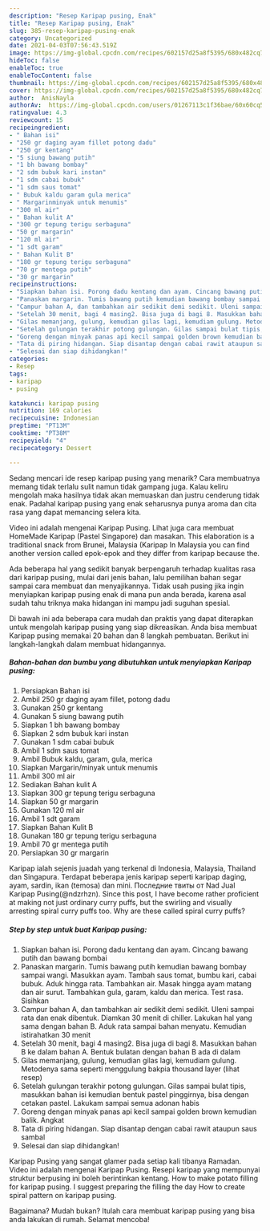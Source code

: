 ```yaml
---
description: "Resep Karipap pusing, Enak"
title: "Resep Karipap pusing, Enak"
slug: 385-resep-karipap-pusing-enak
category: Uncategorized
date: 2021-04-03T07:56:43.519Z
image: https://img-global.cpcdn.com/recipes/602157d25a8f5395/680x482cq70/karipap-pusing-foto-resep-utama.jpg
hideToc: false
enableToc: true
enableTocContent: false
thumbnail: https://img-global.cpcdn.com/recipes/602157d25a8f5395/680x482cq70/karipap-pusing-foto-resep-utama.jpg
cover: https://img-global.cpcdn.com/recipes/602157d25a8f5395/680x482cq70/karipap-pusing-foto-resep-utama.jpg
author:  AnisNayla
authorAv:  https://img-global.cpcdn.com/users/01267113c1f36bae/60x60cq50/avatar.jpg
ratingvalue: 4.3
reviewcount: 15
recipeingredient:
- " Bahan isi"
- "250 gr daging ayam fillet potong dadu"
- "250 gr kentang"
- "5 siung bawang putih"
- "1 bh bawang bombay"
- "2 sdm bubuk kari instan"
- "1 sdm cabai bubuk"
- "1 sdm saus tomat"
- " Bubuk kaldu garam gula merica"
- " Margarinminyak untuk menumis"
- "300 ml air"
- " Bahan kulit A"
- "300 gr tepung terigu serbaguna"
- "50 gr margarin"
- "120 ml air"
- "1 sdt garam"
- " Bahan Kulit B"
- "180 gr tepung terigu serbaguna"
- "70 gr mentega putih"
- "30 gr margarin"
recipeinstructions:
- "Siapkan bahan isi. Porong dadu kentang dan ayam. Cincang bawang putih dan bawang bombai"
- "Panaskan margarin. Tumis bawang putih kemudian bawang bombay sampai wangi. Masukkan ayam. Tambah saus tomat, bumbu kari, cabai bubuk. Aduk hingga rata. Tambahkan air. Masak hingga ayam matang dan air surut. Tambahkan gula, garam, kaldu dan merica. Test rasa. Sisihkan"
- "Campur bahan A, dan tambahkan air sedikit demi sedikit. Uleni sampai rata dan enak dibentuk. Diamkan 30 menit di chiller. Lakukan hal yang sama dengan bahan B. Aduk rata sampai bahan menyatu. Kemudian istirahatkan 30 menit"
- "Setelah 30 menit, bagi 4 masing2. Bisa juga di bagi 8. Masukkan bahan B ke dalam bahan A. Bentuk bulatan dengan bahan B ada di dalam"
- "Gilas memanjang, gulung, kemudian gilas lagi, kemudiam gulung. Metodenya sama seperti menggulung bakpia thousand layer           (lihat resep)"
- "Setelah gulungan terakhir potong gulungan. Gilas sampai bulat tipis, masukkan bahan isi kemudian bentuk pastel pinggirnya, bisa dengan cetakan pastel. Lakukam sampai semua adonan habis"
- "Goreng dengan minyak panas api kecil sampai golden brown kemudian balik. Angkat"
- "Tata di piring hidangan. Siap disantap dengan cabai rawit ataupun saus sambal"
- "Selesai dan siap dihidangkan!"
categories:
- Resep
tags:
- karipap
- pusing

katakunci: karipap pusing 
nutrition: 169 calories
recipecuisine: Indonesian
preptime: "PT13M"
cooktime: "PT38M"
recipeyield: "4"
recipecategory: Dessert

---
```



Sedang mencari ide resep karipap pusing yang menarik? Cara membuatnya memang tidak terlalu sulit namun tidak gampang juga. Kalau keliru mengolah maka hasilnya tidak akan memuaskan dan justru cenderung tidak enak. Padahal karipap pusing yang enak seharusnya punya aroma dan cita rasa yang dapat memancing selera kita.


Video ini adalah mengenai Karipap Pusing. Lihat juga cara membuat HomeMade Karipap (Pastel Singapore) dan masakan. This elaboration is a traditional snack from Brunei, Malaysia (Karipap In Malaysia you can find another version called epok-epok and they differ from karipap because the.

Ada beberapa hal yang sedikit banyak berpengaruh terhadap kualitas rasa dari karipap pusing, mulai dari jenis bahan, lalu pemilihan bahan segar sampai cara membuat dan menyajikannya. Tidak usah pusing jika ingin menyiapkan karipap pusing enak di mana pun anda berada, karena asal sudah tahu triknya maka hidangan ini mampu jadi suguhan spesial.


Di bawah ini ada beberapa cara mudah dan praktis yang dapat diterapkan untuk mengolah karipap pusing yang siap dikreasikan. Anda bisa membuat Karipap pusing memakai 20 bahan dan 8 langkah pembuatan. Berikut ini langkah-langkah dalam membuat hidangannya.

<!--inarticleads1-->

##### Bahan-bahan dan bumbu yang dibutuhkan untuk menyiapkan Karipap pusing:

1. Persiapkan  Bahan isi
1. Ambil 250 gr daging ayam fillet, potong dadu
1. Gunakan 250 gr kentang
1. Gunakan 5 siung bawang putih
1. Siapkan 1 bh bawang bombay
1. Siapkan 2 sdm bubuk kari instan
1. Gunakan 1 sdm cabai bubuk
1. Ambil 1 sdm saus tomat
1. Ambil  Bubuk kaldu, garam, gula, merica
1. Siapkan  Margarin/minyak untuk menumis
1. Ambil 300 ml air
1. Sediakan  Bahan kulit A
1. Siapkan 300 gr tepung terigu serbaguna
1. Siapkan 50 gr margarin
1. Gunakan 120 ml air
1. Ambil 1 sdt garam
1. Siapkan  Bahan Kulit B
1. Gunakan 180 gr tepung terigu serbaguna
1. Ambil 70 gr mentega putih
1. Persiapkan 30 gr margarin


Karipap ialah sejenis juadah yang terkenal di Indonesia, Malaysia, Thailand dan Singapura. Terdapat beberapa jenis karipap seperti karipap daging, ayam, sardin, ikan (temosa) dan mini. Последние твиты от Nad Jual Karipap Pusing(@ndzrhzn). Since this post, I have become rather proficient at making not just ordinary curry puffs, but the swirling and visually arresting spiral curry puffs too. Why are these called spiral curry puffs? 

<!--inarticleads2-->

##### Step by step untuk buat Karipap pusing:

1. Siapkan bahan isi. Porong dadu kentang dan ayam. Cincang bawang putih dan bawang bombai
1. Panaskan margarin. Tumis bawang putih kemudian bawang bombay sampai wangi. Masukkan ayam. Tambah saus tomat, bumbu kari, cabai bubuk. Aduk hingga rata. Tambahkan air. Masak hingga ayam matang dan air surut. Tambahkan gula, garam, kaldu dan merica. Test rasa. Sisihkan
1. Campur bahan A, dan tambahkan air sedikit demi sedikit. Uleni sampai rata dan enak dibentuk. Diamkan 30 menit di chiller. Lakukan hal yang sama dengan bahan B. Aduk rata sampai bahan menyatu. Kemudian istirahatkan 30 menit
1. Setelah 30 menit, bagi 4 masing2. Bisa juga di bagi 8. Masukkan bahan B ke dalam bahan A. Bentuk bulatan dengan bahan B ada di dalam
1. Gilas memanjang, gulung, kemudian gilas lagi, kemudiam gulung. Metodenya sama seperti menggulung bakpia thousand layer           (lihat resep)
1. Setelah gulungan terakhir potong gulungan. Gilas sampai bulat tipis, masukkan bahan isi kemudian bentuk pastel pinggirnya, bisa dengan cetakan pastel. Lakukam sampai semua adonan habis
1. Goreng dengan minyak panas api kecil sampai golden brown kemudian balik. Angkat
1. Tata di piring hidangan. Siap disantap dengan cabai rawit ataupun saus sambal
1. Selesai dan siap dihidangkan!

Karipap Pusing yang sangat glamer pada setiap kali tibanya Ramadan. Video ini adalah mengenai Karipap Pusing. Resepi karipap yang mempunyai struktur berpusing ini boleh berintinkan kentang. How to make potato filling for karipap pusing. I suggest preparing the filling the day How to create spiral pattern on karipap pusing. 

Bagaimana? Mudah bukan? Itulah cara membuat karipap pusing yang bisa anda lakukan di rumah. Selamat mencoba!
